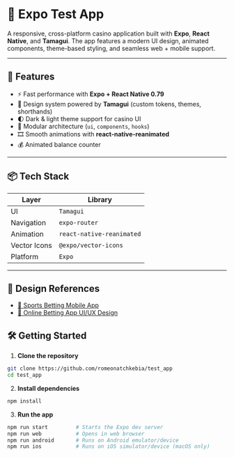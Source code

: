 # 🎰 Expo Test App

A responsive, cross-platform casino application built with **Expo**, **React Native**, and **Tamagui**. The app features a modern UI design, animated components, theme-based styling, and seamless web + mobile support.

---

## 🚀 Features

- ⚡ Fast performance with **Expo + React Native 0.79**
- 🎨 Design system powered by **Tamagui** (custom tokens, themes, shorthands)
- 🌓 Dark & light theme support for casino UI
- 🧩 Modular architecture (`ui`, `components`, `hooks`)
- 🎞️ Smooth animations with **react-native-reanimated**
- 💰 Animated balance counter

---

## 📦 Tech Stack

| Layer        | Library                   |
| ------------ | ------------------------- |
| UI           | `Tamagui`                 |
| Navigation   | `expo-router`             |
| Animation    | `react-native-reanimated` |
| Vector Icons | `@expo/vector-icons`      |
| Platform     | `Expo`                    |

---

## 🎨 Design References

- [🎰 Sports Betting Mobile App](https://www.behance.net/gallery/211511987/Sports-Betting-Mobile-App)
- [📱 Online Betting App UI/UX Design](https://www.behance.net/gallery/204420341/Online-Betting-App-UI-UX-Design?tracking_source=search_projects|casino+app+design&l=14)

## 🛠️ Getting Started

1. **Clone the repository**

```bash
git clone https://github.com/romeonatchkebia/test_app
cd test_app
```

2. **Install dependencies**

```bash
npm install
```

3. **Run the app**

```bash
npm run start         # Starts the Expo dev server
npm run web           # Opens in web browser
npm run android       # Runs on Android emulator/device
npm run ios           # Runs on iOS simulator/device (macOS only)
```

